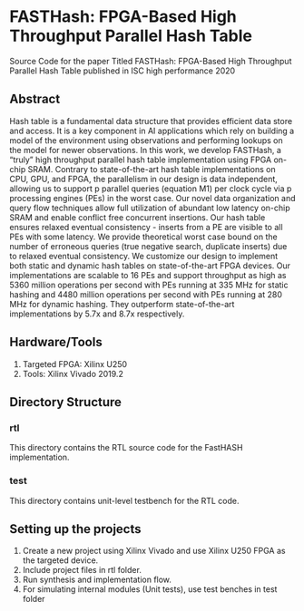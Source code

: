 # FASTHash: FPGA-Based High Throughput Parallel Hash Table
Source Code for the paper Titled FASTHash: FPGA-Based High Throughput Parallel Hash Table published in ISC high performance 2020

## Abstract
Hash table is a fundamental data structure that provides efficient data store and access. It is a key component in AI applications which rely on building a model of the environment using observations and performing lookups on the model for newer observations. In this work, we develop FASTHash, a “truly” high throughput parallel hash table implementation using FPGA on-chip SRAM. Contrary to state-of-the-art hash table implementations on CPU, GPU, and FPGA, the parallelism in our design is data independent, allowing us to support p parallel queries (equation M1) per clock cycle via p processing engines (PEs) in the worst case. Our novel data organization and query flow techniques allow full utilization of abundant low latency on-chip SRAM and enable conflict free concurrent insertions. Our hash table ensures relaxed eventual consistency - inserts from a PE are visible to all PEs with some latency. We provide theoretical worst case bound on the number of erroneous queries (true negative search, duplicate inserts) due to relaxed eventual consistency. We customize our design to implement both static and dynamic hash tables on state-of-the-art FPGA devices. Our implementations are scalable to 16 PEs and support throughput as high as 5360 million operations per second with PEs running at 335 MHz for static hashing and 4480 million operations per second with PEs running at 280 MHz for dynamic hashing. They outperform state-of-the-art implementations by 5.7x and 8.7x respectively.

## Hardware/Tools
1. Targeted FPGA: Xilinx U250 <br />
2. Tools: Xilinx Vivado 2019.2  <br />

## Directory Structure
### rtl
This directory contains the RTL source code for the FastHASH implementation.

### test
This directory contains unit-level testbench for the RTL code.

## Setting up the projects
1. Create a new project using Xilinx Vivado and use Xilinx U250 FPGA as the targeted device. <br />
2. Include project files in rtl folder. <br />
3. Run synthesis and implementation flow. <br />
4. For simulating internal modules (Unit tests), use test benches in test folder <br />
